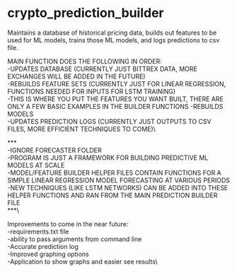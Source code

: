# crypto_prediction_builder
Maintains a database of historical pricing data, builds out features to be used for ML models, trains those ML models, and logs predictions to csv file.

MAIN FUNCTION DOES THE FOLLOWING IN ORDER:\
  -UPDATES DATABASE (CURRENTLY JUST BITTREX DATA, MORE EXCHANGES WILL BE ADDED IN THE FUTURE)\
  -REBUILDS FEATURE SETS (CURRENTLY JUST FOR LINEAR REGRESSION, FUNCTIONS NEEDED FOR INPUTS FOR LSTM TRAINING)\
    -THIS IS WHERE YOU PUT THE FEATURES YOU WANT BUILT, THERE ARE ONLY A FEW BASIC EXAMPLES IN THE BUILDER FUNCTIONS
  -REBUILDS MODELS \
  -UPDATES PREDICTION LOGS (CURRENTLY JUST OUTPUTS TO CSV FILES, MORE EFFICIENT TECHNIQUES TO COME)\


***\
-IGNORE FORECASTER FOLDER\
-PROGRAM IS JUST A FRAMEWORK FOR BUILDING PREDICTIVE ML MODELS AT SCALE\
-MODEL/FEATURE BUILDER HELPER FILES CONTAIN FUNCTIONS FOR A SIMPLE LINEAR REGRESSION MODEL FORECASTING AT VARIOUS PERIODS\
-NEW TECHNIQUES (LIKE LSTM NETWORKS) CAN BE ADDED INTO THESE HELPER FUNCTIONS AND RAN FROM THE MAIN PREDICTION BUILDER FILE\
***\

Improvements to come in the near future:\
-requirements.txt file\
-ability to pass arguments from command line\
-Accurate prediction log\
-Improved graphing options\
-Application to show graphs and easier see results\
